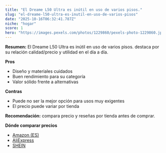 ```yaml
---
title: "El Dreame L50 Ultra es inútil en uso de varios pisos."
slug: "el-dreame-l50-ultra-es-inutil-en-uso-de-varios-pisos"
date: "2025-10-16T06:32:41.787Z"
niche: "hogar"
score: 1
hero: "https://images.pexels.com/photos/1229860/pexels-photo-1229860.jpeg?auto=compress&cs=tinysrgb&fit=crop&h=627&w=1200&auto=compress&cs=tinysrgb&w=1200&h=675&fit=crop"
---
```


**Resumen:** El Dreame L50 Ultra es inútil en uso de varios pisos. destaca por su relación calidad/precio y utilidad en el día a día.

**Pros**
- Diseño y materiales cuidados
- Buen rendimiento para su categoría
- Valor sólido frente a alternativas

**Contras**
- Puede no ser la mejor opción para usos muy exigentes
- El precio puede variar por tienda

**Recomendación:** compara precio y reseñas por tienda antes de comprar.

**Dónde comparar precios**
- [Amazon (ES)](https://www.amazon.es/s?k=El%20Dreame%20L50%20Ultra%20es%20in%C3%BAtil%20en%20uso%20de%20varios%20pisos.&tag=teknovashop25-21)
- [AliExpress](https://www.aliexpress.com/wholesale?SearchText=El%20Dreame%20L50%20Ultra%20es%20in%C3%BAtil%20en%20uso%20de%20varios%20pisos.)
- [SHEIN](https://www.shein.com/pdsearch/El%20Dreame%20L50%20Ultra%20es%20in%C3%BAtil%20en%20uso%20de%20varios%20pisos.)